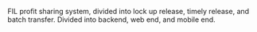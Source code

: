 FIL profit sharing system, divided into lock up release, timely release, and batch transfer.
Divided into backend, web end, and mobile end.
